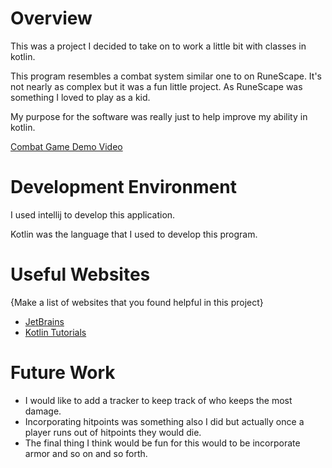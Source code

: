 # Overview

This was a project I decided to take on to work a little bit with classes in kotlin.

This program resembles a combat system similar one to on RuneScape. It's not nearly as complex but it was a fun little project. As RuneScape was something I 
loved to play as a kid.

My purpose for the software was really just to help improve my ability in kotlin.

[Combat Game Demo Video](https://youtu.be/qSoYYy8WMHs)

# Development Environment

I used intellij to develop this application.

Kotlin was the language that I used to develop this program. 

# Useful Websites

{Make a list of websites that you found helpful in this project}
* [JetBrains](https://www.jetbrains.com/idea/)
* [Kotlin Tutorials](https://www.w3adda.com/kotlin-tutorial)

# Future Work

* I would like to add a tracker to keep track of who keeps the most damage.
* Incorporating hitpoints was something also I did but actually once a player runs out of hitpoints they would die.
* The final thing I think would be fun for this would to be incorporate armor and so on and so forth.
